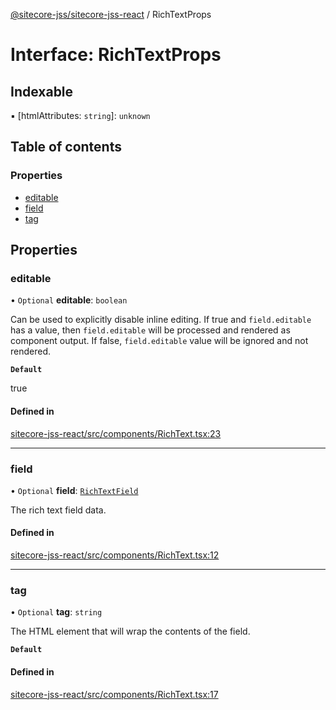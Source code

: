 [@sitecore-jss/sitecore-jss-react](../README.md) / RichTextProps

# Interface: RichTextProps

## Indexable

▪ [htmlAttributes: `string`]: `unknown`

## Table of contents

### Properties

- [editable](RichTextProps.md#editable)
- [field](RichTextProps.md#field)
- [tag](RichTextProps.md#tag)

## Properties

### editable

• `Optional` **editable**: `boolean`

Can be used to explicitly disable inline editing.
If true and `field.editable` has a value, then `field.editable` will be processed and rendered as component output. If false, `field.editable` value will be ignored and not rendered.

**`Default`**

true

#### Defined in

[sitecore-jss-react/src/components/RichText.tsx:23](https://github.com/Sitecore/jss/blob/fb32a11df/packages/sitecore-jss-react/src/components/RichText.tsx#L23)

___

### field

• `Optional` **field**: [`RichTextField`](RichTextField.md)

The rich text field data.

#### Defined in

[sitecore-jss-react/src/components/RichText.tsx:12](https://github.com/Sitecore/jss/blob/fb32a11df/packages/sitecore-jss-react/src/components/RichText.tsx#L12)

___

### tag

• `Optional` **tag**: `string`

The HTML element that will wrap the contents of the field.

**`Default`**

<div />

#### Defined in

[sitecore-jss-react/src/components/RichText.tsx:17](https://github.com/Sitecore/jss/blob/fb32a11df/packages/sitecore-jss-react/src/components/RichText.tsx#L17)
